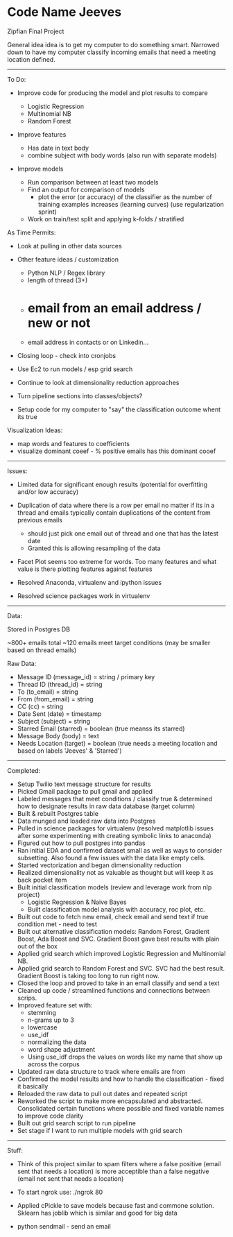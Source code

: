 # Code Name Jeeves 
Zipfian Final Project

General idea idea is to get my computer to do something smart. Narrowed down to have my computer classify incoming emails that need a meeting location defined.

------------

To Do:

- Improve code for producing the model and plot results to compare
    - Logistic Regression
    - Multinomial NB
    - Random Forest

- Improve features
    - Has date in text body
    - combine subject with body words (also run with separate models)

- Improve models
    - Run comparison between at least two models
    - Find an output for comparison of models
        - plot the error (or accuracy) of the classifier as the number of training examples increases (learning curves) (use regularization sprint)
    - Work on train/test split and applying k-folds / stratified


As Time Permits:
- Look at pulling in other data sources

- Other feature ideas / customization
    - Python NLP / Regex library
    - length of thread (3+)
    - # email from an email address / new or not
    - email address in contacts or on Linkedin...


- Closing loop - check into cronjobs

- Use Ec2 to run models / esp grid search

- Continue to look at dimensionality reduction approaches
- Turn pipeline sections into classes/objects?

- Setup code for my computer to "say" the classification outcome whent its true


Visualization Ideas:
- map words and features to coefficients
- visualize dominant coeef - % positive emails has this dominant cooef

---------------
Issues:
- Limited data for significant enough results (potential for overfitting and/or low accuracy)
- Duplication of data where there is a row per email no matter if its in a thread and emails typically contain duplications of the content from previous emails
    - should just pick one email out of  thread and one that has the latest date
    - Granted this is allowing resampling of the data
- Facet Plot seems too extreme for words. Too many features and what value is there plotting features against features


- Resolved Anaconda, virtualenv and ipython issues
- Resolved science packages work in virtualenv

---------------
Data:

Stored in Postgres DB

~800+ emails total
~120 emails meet target conditions (may be smaller based on thread emails)

Raw Data:
- Message ID (message_id) = string / primary key
- Thread ID (thread_id) = string
- To (to_email) = string
- From (from_email) = string
- CC (cc) = string
- Date Sent (date) = timestamp
- Subject (subject) = string
- Starred Email (starred) = boolean (true meanss its starred)
- Message Body (body) = text
- Needs Location (target) = boolean (true needs a meeting location and based on labels 'Jeeves' & 'Starred')

---------------
Completed:
- Setup Twilio text message structure for results
- Picked Gmail package to pull gmail and applied
- Labeled messages that meet conditions / classify true & determined how to designate results in raw data database (target column)
- Built & rebuilt Postgres table
- Data munged and loaded raw data into Postgres
- Pulled in science packages for virtualenv (resolved matplotlib issues after some experimenting with creating symbolic links to anaconda)
- Figured out how to pull postgres into pandas
- Ran initial EDA and confirmed dataset small as well as ways to consider subsetting. Also found a few issues with the data like empty cells.
- Started vectorization and began dimensionality reduction 
- Realized dimensionality not as valuable as thought but will keep it as back pocket item
- Built initial classification models (review and leverage work from nlp project)
    - Logistic Regression & Naive Bayes
    - Built classification model analysis with accuracy, roc plot, etc.
- Built out code to fetch new email, check email and send text if true condition met - need to test
- Built out alternative classification models: Random Forest, Gradient Boost, Ada Boost and SVC. Gradient Boost gave best results with plain out of the box
- Applied grid search which improved Logistic Regression and Multinomial NB. 
- Applied grid search to Random Forest and SVC. SVC had the best result. Gradient Boost is taking too long to run right now.
- Closed the loop and proved to take in an email classify and send a text
- Cleaned up code / streamlined functions and connections between scrips.
- Improved feature set with:
    - stemming
    - n-grams up to 3
    - lowercase
    - use_idf
    - normalizing the data
    - word shape adjustment
    - Using use_idf drops the values on words like my name that show up across the corpus
- Updated raw data structure to track where emails are from
- Confirmed the model results and how to handle the classification - fixed it basically
- Reloaded the raw data to pull out dates and repeated script
- Reworked the script to make more encapsulated and abstracted. Consolidated certain functions where possible and fixed variable names to improve code clarity
- Built out grid search script to run pipeline
- Set stage if I want to run multiple models with grid search

---------------
Stuff:
- Think of this project similar to spam filters where a false positive (email sent that needs a location) is more acceptible than a false negative (email not sent that needs a location)

- To start ngrok use:
    ./ngrok 80

- Applied cPickle to save models because fast and commone solution. Sklearn has joblib which is similar and good for big data

- python sendmail - send an email
